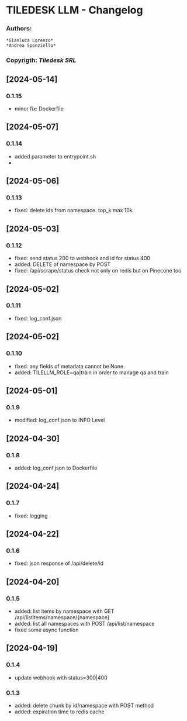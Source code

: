 # **TILEDESK LLM - Changelog**

### **Authors**: 
    *Gianluca Lorenzo*
    *Andrea Sponziello* 
### **Copyrigth**: *Tiledesk SRL*

## [2024-05-14]

### 0.1.15
- minor fix: Dockerfile


## [2024-05-07]

### 0.1.14
- added parameter to entrypoint.sh
- 
## [2024-05-06]

### 0.1.13
- fixed: delete ids from namespace. top_k max 10k

## [2024-05-03]

### 0.1.12
- fixed: send status 200 to webhook and id for status 400
- added: DELETE of namespace by POST
- fixed: /api/scrape/status check not only on redis but on Pinecone too

## [2024-05-02]

### 0.1.11
- fixed: log_conf.json 

## [2024-05-02]

### 0.1.10
- fixed: any fields of metadata cannot be None.
- added: TILELLM_ROLE=qa|train in order to manage qa and train 

## [2024-05-01]

### 0.1.9
- modified: log_conf.json to INFO Level

## [2024-04-30]

### 0.1.8
- added: log_conf.json to Dockerfile

## [2024-04-24]

### 0.1.7
- fixed: logging

## [2024-04-22]

### 0.1.6
- fixed: json response of /api/delete/id

## [2024-04-20]

### 0.1.5
- added: list items by namespace with GET /api/listitems/namespace/{namespace}
- added: list all namespaces with POST /api/list/namespace
- fixed some async function 

## [2024-04-19]

### 0.1.4
- update webhook with status=300|400

### 0.1.3
- added: delete chunk by id/namespace with POST method
- added: expiration time to redis cache